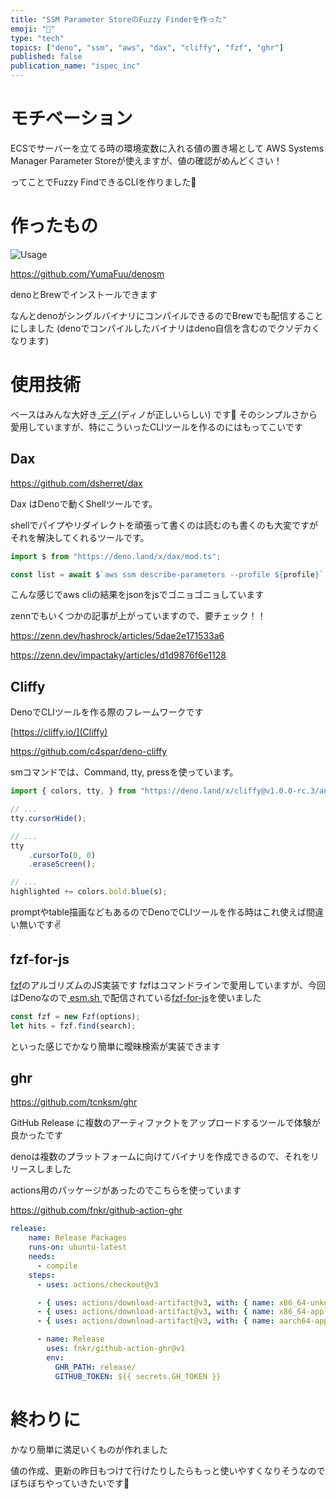 ```yaml
---
title: "SSM Parameter StoreのFuzzy Finderを作った"
emoji: "🦖"
type: "tech"
topics: ["deno", "ssm", "aws", "dax", "cliffy", "fzf", "ghr"]
published: false
publication_name: "ispec_inc"
---
```


# モチベーション

ECSでサーバーを立てる時の環境変数に入れる値の置き場として AWS Systems Manager Parameter Storeが使えますが、値の確認がめんどくさい！

ってことでFuzzy FindできるCLIを作りました🦖

# 作ったもの


![Usage](https://github.com/YumaFuu/denosm/assets/32477095/03f42c87-0307-4476-81c1-c27484ed29bf)

https://github.com/YumaFuu/denosm

denoとBrewでインストールできます

なんとdenoがシングルバイナリにコンパイルできるのでBrewでも配信することにしました
(denoでコンパイルしたバイナリはdeno自信を含むのでクソデカくなります)


# 使用技術

ベースはみんな大好き[ デノ](https://deno.com/)(ディノが正しいらしい) です🦖
そのシンプルさから愛用していますが、特にこういったCLIツールを作るのにはもってこいです

## Dax

https://github.com/dsherret/dax

Dax はDenoで動くShellツールです。

shellでパイプやリダイレクトを頑張って書くのは読むのも書くのも大変ですがそれを解決してくれるツールです。


```javascript
import $ from "https://deno.land/x/dax/mod.ts";

const list = await $`aws ssm describe-parameters --profile ${profile}`.json();
```

こんな感じでaws cliの結果をjsonをjsでゴニョゴニョしています

zennでもいくつかの記事が上がっていますので、要チェック！！

https://zenn.dev/hashrock/articles/5dae2e171533a6

https://zenn.dev/impactaky/articles/d1d9876f6e1128

## Cliffy

DenoでCLIツールを作る際のフレームワークです

[https://cliffy.io/](Cliffy)

https://github.com/c4spar/deno-cliffy

smコマンドでは、Command, tty, pressを使っています。

```javascript
import { colors, tty, } from "https://deno.land/x/cliffy@v1.0.0-rc.3/ansi/mod.ts";

// ...
tty.cursorHide();

// ...
tty
    .cursorTo(0, 0)
    .eraseScreen();

// ...
highlighted += colors.bold.blue(s);

```

promptやtable描画などもあるのでDenoでCLIツールを作る時はこれ使えば間違い無いです✌️



## fzf-for-js

[fzf](https://github.com/junegunn/fzf)のアルゴリズムのJS実装です
fzfはコマンドラインで愛用していますが、今回はDenoなので[ esm.sh ](https://esm.sh/)で配信されている[fzf-for-js](https://github.com/ajitid/fzf-for-js)を使いました


```javascript
const fzf = new Fzf(options);
let hits = fzf.find(search);
```
といった感じでかなり簡単に曖昧検索が実装できます


## ghr

https://github.com/tcnksm/ghr

GitHub Release に複数のアーティファクトをアップロードするツールで体験が良かったです

denoは複数のプラットフォームに向けてバイナリを作成できるので、それをリリースしました

actions用のパッケージがあったのでこちらを使っています

https://github.com/fnkr/github-action-ghr
```yaml
release:
    name: Release Packages
    runs-on: ubuntu-latest
    needs:
      - compile
    steps:
      - uses: actions/checkout@v3

      - { uses: actions/download-artifact@v3, with: { name: x86_64-unknown-linux-gnu,  path: release/ } }
      - { uses: actions/download-artifact@v3, with: { name: x86_64-apple-darwin,       path: release/ } }
      - { uses: actions/download-artifact@v3, with: { name: aarch64-apple-darwin,      path: release/ } }

      - name: Release
        uses: fnkr/github-action-ghr@v1
        env:
          GHR_PATH: release/
          GITHUB_TOKEN: ${{ secrets.GH_TOKEN }}

```


# 終わりに

かなり簡単に満足いくものが作れました

値の作成、更新の昨日もつけて行けたりしたらもっと使いやすくなりそうなのでぼちぼちやっていきたいです🚶


